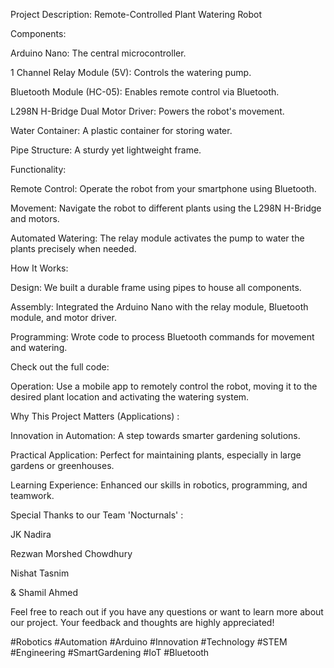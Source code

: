 Project Description: Remote-Controlled Plant Watering Robot

Components:

Arduino Nano:  The central microcontroller.

1 Channel Relay Module (5V):  Controls the watering pump.

Bluetooth Module (HC-05):  Enables remote control via Bluetooth.

L298N H-Bridge Dual Motor Driver:  Powers the robot's movement.

Water Container:  A plastic container for storing water.

Pipe Structure:  A sturdy yet lightweight frame.

Functionality:

Remote Control: Operate the robot from your smartphone using Bluetooth.

Movement: Navigate the robot to different plants using the L298N H-Bridge and motors.

Automated Watering: The relay module activates the pump to water the plants precisely when needed.

How It Works:

Design: We built a durable frame using pipes to house all components.

Assembly: Integrated the Arduino Nano with the relay module, Bluetooth module, and motor driver.

Programming: Wrote code to process Bluetooth commands for movement and watering.

Check out the full code: 

Operation: Use a mobile app to remotely control the robot, moving it to the desired plant location and activating the watering system.

Why This Project Matters (Applications) :

Innovation in Automation: A step towards smarter gardening solutions.

Practical Application: Perfect for maintaining plants, especially in large gardens or greenhouses.

Learning Experience: Enhanced our skills in robotics, programming, and teamwork.

Special Thanks to our Team 'Nocturnals' :

JK Nadira

Rezwan Morshed Chowdhury

Nishat Tasnim

& Shamil Ahmed



Feel free to reach out if you have any questions or want to learn more about our project. Your feedback and thoughts are highly appreciated!

#Robotics #Automation #Arduino #Innovation #Technology #STEM #Engineering #SmartGardening #IoT #Bluetooth
